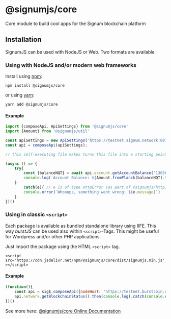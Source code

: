 # @signumjs/core

Core module to build cool apps for the Signum blockchain platform 

## Installation

SignumJS can be used with NodeJS or Web. Two formats are available

### Using with NodeJS and/or modern web frameworks

Install using [npm](https://www.npmjs.org/):

```
npm install @signumjs/core
```

or using [yarn](https://yarnpkg.com/):

```
yarn add @signumjs/core
```

#### Example

```js
import {composeApi, ApiSettings} from '@signumjs/core'
import {Amount} from '@signumjs/util'

const apiSettings = new ApiSettings('https://testnet.signum.network:6876');
const api = composeApi(apiSettings);

// this self-executing file makes turns this file into a starting point of your app

(async () => {
    try{
        const {balanceNQT} = await api.account.getAccountBalance('13036514135565182944')
        console.log(`Account Balance: ${Amount.fromPlanck(balanceNQT).toString()}`)
    }
        catch(e){ // e is of type HttpError (as part of @signumjs/http)
        console.error(`Whooops, something went wrong: ${e.message}`)
    }
})()
```


### Using in classic `<script>`

Each package is available as bundled standalone library using IIFE.
This way _burstJS_ can be used also within `<script>`-Tags.
This might be useful for Wordpress and/or other PHP applications.

Just import the package using the HTML `<script>` tag.

`<script src='https://cdn.jsdelivr.net/npm/@signumjs/core/dist/signumjs.min.js'></script>`


#### Example

```js
(function(){
    const api = sig$.composeApi({nodeHost: "https://testnet.burstcoin.network:6876"});
    api.network.getBlockchainStatus().then(console.log).catch(console.error);
})()
```


See more here:
[@signumjs/core Online Documentation](https://signum-network.github.io/signumjs/module/core)
